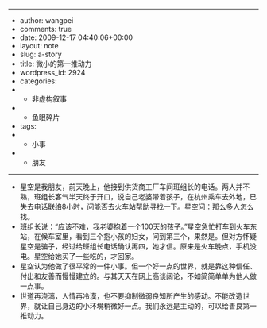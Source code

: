 - ---
- author: wangpei
- comments: true
- date: 2009-12-17 04:40:06+00:00
- layout: note
- slug: a-story
- title: 微小的第一推动力
- wordpress_id: 2924
- categories:
- - 非虚构叙事
- - 鱼眼碎片
- tags:
- - 小事
- - 朋友
- ---
- 星空是我朋友，前天晚上，他接到供货商工厂车间班组长的电话。两人并不熟，班组长客气半天终于开口，说自己老婆带着孩子，在杭州乘车去外地，已失去电话联络8小时，问能否去火车站帮助寻找一下。星空问：那么多人怎么找。
- 班组长说：“应该不难，我老婆抱着一个100天的孩子。”星空急忙打车到火车东站，在候车室里，看到三个抱小孩的妇女，问到第三个，果然是。但对方怀疑星空是骗子，经过给班组长电话确认再四，她才信。原来是火车晚点，手机没电。星空给她买了一些吃的，才回家。
- 星空认为他做了很平常的一件小事。但一个好一点的世界，就是靠这种信任、付出和友善而慢慢建立的。与其天天在网上高谈阔论，不如简简单单为他人做一点事。
- 世道再浇漓，人情再冷漠，也不要抑制微弱良知所产生的感动。不能改造世界，就让自己身边的小环境稍微好一点。我们永远是主动的，可以给善良第一推动力。
